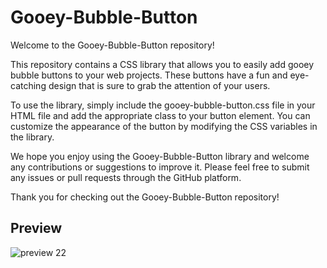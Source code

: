 # Gooey-Bubble-Button
Welcome to the Gooey-Bubble-Button repository!

This repository contains a CSS library that allows you to easily add gooey bubble buttons to your web projects. These buttons have a fun and eye-catching design that is sure to grab the attention of your users.

To use the library, simply include the gooey-bubble-button.css file in your HTML file and add the appropriate class to your button element. You can customize the appearance of the button by modifying the CSS variables in the library.

We hope you enjoy using the Gooey-Bubble-Button library and welcome any contributions or suggestions to improve it. Please feel free to submit any issues or pull requests through the GitHub platform.

Thank you for checking out the Gooey-Bubble-Button repository!

## Preview
![preview 22](https://user-images.githubusercontent.com/59678435/193449594-281286bf-781a-499b-a8f5-4bfb9f7802a4.png)
